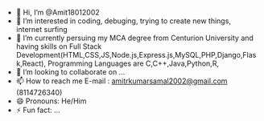 - 👋 Hi, I’m @Amit18012002
- 👀 I’m interested in coding, debuging, trying to create new things, internet surfing
- 🌱 I’m currently persuing my MCA degree from Centurion University and having skills on Full Stack Development(HTML,CSS,JS,Node.js,Express.js,MySQL,PHP,Django,Flask,React), Programming Languages are C,C++,Java,Python,R,
- 💞️ I’m looking to collaborate on ...
- 📫 How to reach me E-mail : amitrkumarsamal2002@gmail.com (8114726340)
- 😄 Pronouns: He/Him
- ⚡ Fun fact: ...

<!---
Amit18012002/Amit18012002 is a ✨ special ✨ repository because its `README.md` (this file) appears on your GitHub profile.
You can click the Preview link to take a look at your changes.
--->
